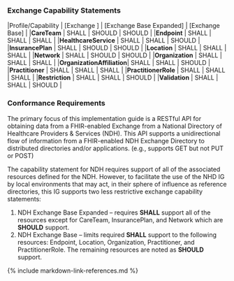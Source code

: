 ### Exchange Capability Statements
<style>
    th{border: solid 2px lightgrey;}
    td{border: solid 2px lightgrey;}
</style>

|Profile/Capability         | [Exchange ]   | [Exchange Base Expanded] | [Exchange Base] |
|**CareTeam**               |  SHALL | SHOULD | SHOULD |
|**Endpoint**               |  SHALL | SHALL  | SHALL  | 
|**HealthcareService**      |  SHALL | SHALL  | SHOULD | 
|**InsurancePlan**          |  SHALL | SHOULD | SHOULD | 
|**Location**               |  SHALL | SHALL  | SHALL  | 
|**Network**                |  SHALL | SHOULD | SHOULD | 
|**Organization**           |  SHALL | SHALL  | SHALL  | 
|**OrganizationAffiliation**|  SHALL | SHALL  | SHOULD | 
|**Practitioner**           |  SHALL | SHALL  | SHALL  | 
|**PractitionerRole**       |  SHALL | SHALL  | SHALL  | 
|**Restriction**            |  SHALL | SHALL  | SHOULD | 
|**Validation**             |  SHALL | SHALL  | SHOULD | 


### Conformance Requirements
The primary focus of this implementation guide is a RESTful API for obtaining data from a FHIR-enabled Exchange from a National Directory of Healthcare Providers & Services (NDH). This API supports a unidirectional flow of information from a FHIR-enabled NDH Exchange Directory to distributed directories and/or applications. (e.g., supports GET but not PUT or POST)

The capability statement for NDH requires support of all of the associated resources defined for the NDH.  However, to facilitate the use of the NHD IG by local environments that may act, in their sphere of influence as reference directories, this IG supports two less restrictive exchange capability statements:

1. NDH Exchange Base Expanded – requires **SHALL** support all of the resources except for CareTeam, InsurancePlan, and Network which are **SHOULD** support.
2. NDH Exchange Base – limits required **SHALL** support to the following resources: Endpoint, Location, Organization, Practitioner, and PractitionerRole.   The remaining resources are noted as **SHOULD** support.




{% include markdown-link-references.md %}

